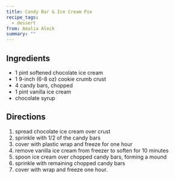 ```yaml
---
title: Candy Bar & Ice Cream Pie
recipe_tags:
  - dessert
from: Amalia Aleck
summary: ""
---
```



## Ingredients

-   1 pint softened chocolate ice cream
-   1 9-inch (6-8 oz) cookie crumb crust
-   4 candy bars, chopped
-   1 pint vanilla ice cream
-   chocolate syrup

## Directions

1.  spread chocolate ice cream over crust
2.  sprinkle with 1/2 of the candy bars
3.  cover with plastic wrap and freeze for one hour
4.  remove vanilla ice cream from freezer to soften for 10 minutes
5.  spoon ice cream over chopped candy bars, forming a mound
6.  sprinkle with remaining chopped candy bars
7.  cover with wrap and freeze one hour.
